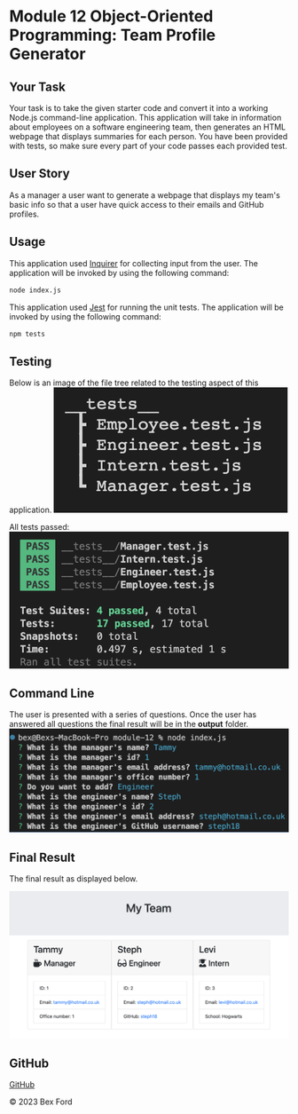 # Module 12 Object-Oriented Programming: Team Profile Generator

## Your Task

Your task is to take the given starter code and convert it into a working Node.js command-line application. This application will take in information about employees on a software engineering team, then generates an HTML webpage that displays summaries for each person. You have been provided with tests, so make sure every part of your code passes each provided test.

## User Story

As a manager a user want to generate a webpage that displays my team's basic info so that a user have quick access to their emails and GitHub profiles.

## Usage

This application used [Inquirer](https://www.npmjs.com/package/inquirer) for collecting input from the user. The application will be invoked by using the following command:

```bash
node index.js
```

This application used [Jest](https://www.npmjs.com/package/jest) for running the unit tests. The application will be invoked by using the following command:

```bash
npm tests
```
## Testing 
Below is an image of the file tree related to the testing aspect of this application.
![File Tree](assets/filetree.png)

All tests passed:
![Tests](assets/tests.png)

## Command Line
The user is presented with a series of questions. Once the user has answered all questions the final result will be in the **output** folder.
![Command Line](assets/commandline.png)

## Final Result 

The final result as displayed below. 

![Final Result](assets/finalresult.png)

## GitHub 
[GitHub](https://github.com/bex-ford/module-12)

© 2023 Bex Ford
